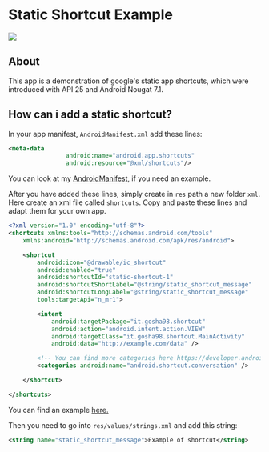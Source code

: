 # Static Shortcut Example
<img src="https://github.com/gosha98/staticshortcut/blob/master/exampleapp.png"/>

## About

This app is a demonstration of google's static app shortcuts, which were introduced with API 25 and Android Nougat 7.1.

## How can i add a static shortcut?

In your app manifest, `AndroidManifest.xml` add these lines:

```xml
<meta-data
                android:name="android.app.shortcuts"
                android:resource="@xml/shortcuts"/>

```

You can look at my <a href="https://github.com/Gosha98/staticshortcut/blob/master/app/src/main/AndroidManifest.xml">AndroidManifest</a>, if you need an example.

After you have added these lines, simply create in `res` path a new folder `xml`. Here create an xml file called `shortcuts`. Copy and paste these lines and adapt them for your own app.

```xml
<?xml version="1.0" encoding="utf-8"?>
<shortcuts xmlns:tools="http://schemas.android.com/tools"
    xmlns:android="http://schemas.android.com/apk/res/android">

    <shortcut
        android:icon="@drawable/ic_shortcut"
        android:enabled="true"
        android:shortcutId="static-shortcut-1"
        android:shortcutShortLabel="@string/static_shortcut_message"
        android:shortcutLongLabel="@string/static_shortcut_message"
        tools:targetApi="n_mr1">

        <intent
            android:targetPackage="it.gosha98.shortcut"
            android:action="android.intent.action.VIEW"
            android:targetClass="it.gosha98.shortcut.MainActivity"
            android:data="http://example.com/data" />

        <!-- You can find more categories here https://developer.android.com/guide/topics/ui/shortcuts.html -->
        <categories android:name="android.shortcut.conversation" />

    </shortcut>

</shortcuts>
```

You can find an example <a href="https://github.com/Gosha98/staticshortcut/blob/master/app/src/main/res/xml/shortcuts.xml">here.</a>

Then you need to go into `res/values/strings.xml` and add this string:

```xml
<string name="static_shortcut_message">Example of shortcut</string>


